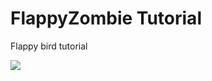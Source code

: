 # FlappyZombie Tutorial

Flappy bird tutorial

<img src="http://gyazo.com/4970a9cc4a6cac428664cf0517807c3b.png">

